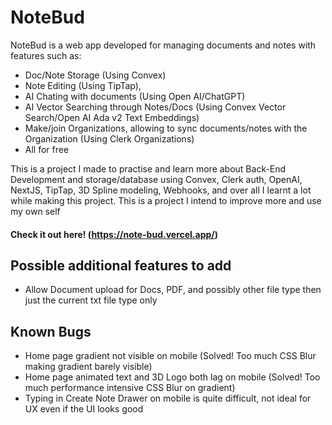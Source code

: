 # NoteBud
NoteBud is a web app developed for managing documents and notes with features such as:
- Doc/Note Storage (Using Convex)
- Note Editing (Using TipTap),
- AI Chating with documents (Using Open AI/ChatGPT)
- AI Vector Searching through Notes/Docs (Using Convex Vector Search/Open AI Ada v2 Text Embeddings)
- Make/join Organizations, allowing to sync documents/notes with the Organization (Using Clerk Organizations)
- All for free

This is a project I made to practise and learn more about Back-End Development and storage/database using Convex, Clerk auth, OpenAI, NextJS, TipTap, 3D Spline modeling, Webhooks, and over all I learnt a lot while making this project.
This is a project I intend to improve more and use my own self

#### Check it out here! (https://note-bud.vercel.app/)

## Possible additional features to add
- Allow Document upload for Docs, PDF, and possibly other file type then just the current txt file type only

## Known Bugs
- Home page gradient not visible on mobile (Solved! Too much CSS Blur making gradient barely visible)
- Home page animated text and 3D Logo both lag on mobile (Solved! Too much performance intensive CSS Blur on gradient)
- Typing in Create Note Drawer on mobile is quite difficult, not ideal for UX even if the UI looks good
